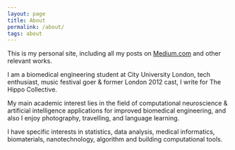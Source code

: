 ```yaml
---
layout: page
title: About
permalink: /about/
tags: about
---
```


This is my personal site, including all my posts on [Medium.com](https://medium.com/@taylorhxu) and other relevant works.

I am a biomedical engineering student at City University London, tech enthusiast, music festival goer & former London 2012 cast, I write for The Hippo Collective.

My main academic interest lies in the field of computational neuroscience & artificial intelligence applications for improved biomedical engineering, and also I enjoy photography, travelling, and language learning.

I have specific interests in statistics, data analysis, medical informatics, biomaterials, nanotechnology, algorithm and building computational tools.